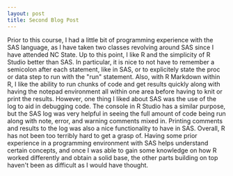 ```yaml
---
layout: post
title: Second Blog Post
---
```


Prior to this course, I had a little bit of programming experience with the SAS language, as I have taken two classes revolving around SAS since I have attended NC State. Up to this point, I like R and the simplicity of R Studio better than SAS. In particular, it is nice to not have to remember a semicolon after each statement, like in SAS, or to explicitely state the proc or data step to run with the "run" statement. Also, with R Markdown within R, I like the ability to run chunks of code and get results quickly along with having the notepad environment all within one area before having to knit or print the results. However, one thing I liked about SAS was the use of the log to aid in debugging code. The console in R Studio has a similar purpose, but the SAS log was very helpful in seeing the full amount of code being run along with note, error, and warning comments mixed in. Printing comments and results to the log was also a nice functionality to have in SAS. Overall, R has not been too terribly hard to get a grasp of. Having some prior experience in a programming environment with SAS helps understand certain concepts, and once I was able to gain some knowledge on how R worked differently and obtain a solid base, the other parts building on top haven't been as difficult as I would have thought. 

